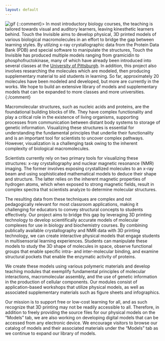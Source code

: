 ```yaml
---
layout: default
---
```

![gif](/assets/img/Landing-Page-Animation2-min.gif)
{::comment}> In most introductory biology courses, the teaching is tailored towards visual and auditory learners, leaving kinesthetic learners behind. Touch the Invisible aims to develop physical, 3D printed models of various biological macromolecules in an effort to bridge the gap between learning styles. By utilzing x-ray crystallographic data from the Protein Data Bank (PDB) and special software to manipulate the structures, Touch the Invisible has produced multiple models ranging from gramicidin to phosphofructokinase, many of which have already been introduced into several classes at the [University of Pittsburgh](http://www.pitt.edu). In addition, this project also involves researching the molecules which are modeled, then producing supplementary material to aid students in learning. So far, approximately 20 molecules have been modeled and developed, but more are currently in the works. We hope to build an extensive library of models and supplementary models that can be expanded to more classes and more universities.
{:/comment}

Macromolecular structures, such as nucleic acids and proteins, are the foundational building blocks of life. They have complex functionality and play a critical role in the existence of living organisms, supporting processes from communication between distant body systems to storage of genetic information. Visualizing these structures is essential for understanding the fundamental principles that underlie their functionality and is an important tool for scientists to uncover complex pathways. However, visualization is a challenging task owing to the inherent complexity of biological macromolecules.

Scientists currently rely on two primary tools for visualizing these structures: x-ray crystallography and nuclear magnetic resonance (NMR) imaging. The former involves exposing crystallized molecules to an x-ray beam and using sophisticated mathematical models to deduce their shape and structure. The latter relies on the inherent magnetic properties of hydrogen atoms, which when exposed to strong magnetic fields, result in complex spectra that scientists analyze to determine molecular structures.

The resulting data from these techniques are complex and not pedagogically relevant for most classroom applications, making it challenging for educators to convey structural concepts to students effectively. Our project aims to bridge this gap by leveraging 3D printing technology to develop scientifically accurate models of molecular complexes for use in biology and biochemistry courses. By combining publically available crystallography and NMR data with 3D printing technology, we can create interactive physical models that engage students in multisensorial learning experiences. Students can manipulate these models to study the 3D shape of molecules in space, observe functional groups that enable specific intra- and inter-molecular binding, and examine structural pockets that enable the enzymatic activity of proteins.

We create these models using various polymeric materials and develop teaching modules that exemplify fundamental principles of molecular interactions, macromolecular assembly, and the use of genetic information in the production of cellular components. Our modules consist of application-based workshops that utilize physical models, as well as associated supplementary materials such as figure sheets and infographics.

Our mission is to support free or low-cost learning for all, and as such recognize that 3D printing may not be readily accessible to all. Therefore, in addition to freely providing the source files for our physical models on the “Models” tab, we are also working on developing digital models that can be accessed from any electronic device. We encourage visitors to browse our catalog of models and their associated materials under the “Models” tab as we continue to expand our library of models.
